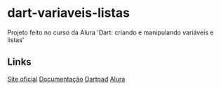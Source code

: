 # dart-variaveis-listas

Projeto feito no curso da Alura 'Dart: criando e manipulando variáveis e listas'

## Links

[Site oficial](https://dart.dev/)
[Documentação](https://dart.dev/guides)
[Dartpad](https://www.dartpad.dev/?)
[Alura](https://www.alura.com.br/)
